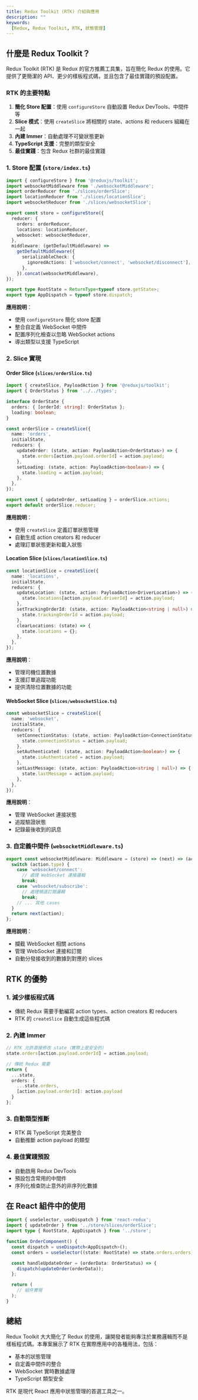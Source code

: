 ```yaml
---
title: Redux Toolkit (RTK) 介紹與應用
description: ""
keywords:
  [Redux, Redux Toolkit, RTK, 狀態管理]
---
```



## 什麼是 Redux Toolkit？

Redux Toolkit (RTK) 是 Redux 的官方推薦工具集，旨在簡化 Redux 的使用。它提供了更簡潔的 API、更少的樣板程式碼，並且包含了最佳實踐的預設配置。

### RTK 的主要特點

1. **簡化 Store 配置**：使用 `configureStore` 自動設置 Redux DevTools、中間件等
2. **Slice 模式**：使用 `createSlice` 將相關的 state、actions 和 reducers 組織在一起
3. **內建 Immer**：自動處理不可變狀態更新
4. **TypeScript 支援**：完整的類型安全
5. **最佳實踐**：包含 Redux 社群的最佳實踐


### 1. Store 配置 (`store/index.ts`)

```typescript
import { configureStore } from '@reduxjs/toolkit';
import websocketMiddleware from './websocketMiddleware';
import orderReducer from './slices/orderSlice';
import locationReducer from './slices/locationSlice';
import websocketReducer from './slices/websocketSlice';

export const store = configureStore({
  reducer: {
    orders: orderReducer,
    locations: locationReducer,
    websocket: websocketReducer,
  },
  middleware: (getDefaultMiddleware) =>
    getDefaultMiddleware({
      serializableCheck: {
        ignoredActions: ['websocket/connect', 'websocket/disconnect'],
      },
    }).concat(websocketMiddleware),
});

export type RootState = ReturnType<typeof store.getState>;
export type AppDispatch = typeof store.dispatch;
```

**應用說明**：
- 使用 `configureStore` 簡化 store 配置
- 整合自定義 WebSocket 中間件
- 配置序列化檢查以忽略 WebSocket actions
- 導出類型以支援 TypeScript

### 2. Slice 實現

#### Order Slice (`slices/orderSlice.ts`)

```typescript
import { createSlice, PayloadAction } from '@reduxjs/toolkit';
import { OrderStatus } from '../../types';

interface OrderState {
  orders: { [orderId: string]: OrderStatus };
  loading: boolean;
}

const orderSlice = createSlice({
  name: 'orders',
  initialState,
  reducers: {
    updateOrder: (state, action: PayloadAction<OrderStatus>) => {
      state.orders[action.payload.orderId] = action.payload;
    },
    setLoading: (state, action: PayloadAction<boolean>) => {
      state.loading = action.payload;
    },
  },
});

export const { updateOrder, setLoading } = orderSlice.actions;
export default orderSlice.reducer;
```

**應用說明**：
- 使用 `createSlice` 定義訂單狀態管理
- 自動生成 action creators 和 reducer
- 處理訂單狀態更新和載入狀態

#### Location Slice (`slices/locationSlice.ts`)

```typescript
const locationSlice = createSlice({
  name: 'locations',
  initialState,
  reducers: {
    updateLocation: (state, action: PayloadAction<DriverLocation>) => {
      state.locations[action.payload.driverId] = action.payload;
    },
    setTrackingOrderId: (state, action: PayloadAction<string | null>) => {
      state.trackingOrderId = action.payload;
    },
    clearLocations: (state) => {
      state.locations = {};
    },
  },
});
```

**應用說明**：
- 管理司機位置數據
- 支援訂單追蹤功能
- 提供清除位置數據的功能

#### WebSocket Slice (`slices/websocketSlice.ts`)

```typescript
const websocketSlice = createSlice({
  name: 'websocket',
  initialState,
  reducers: {
    setConnectionStatus: (state, action: PayloadAction<ConnectionStatus>) => {
      state.connectionStatus = action.payload;
    },
    setAuthenticated: (state, action: PayloadAction<boolean>) => {
      state.isAuthenticated = action.payload;
    },
    setLastMessage: (state, action: PayloadAction<string | null>) => {
      state.lastMessage = action.payload;
    },
  },
});
```

**應用說明**：
- 管理 WebSocket 連接狀態
- 追蹤驗證狀態
- 記錄最後收到的訊息

### 3. 自定義中間件 (`websocketMiddleware.ts`)

```typescript
export const websocketMiddleware: Middleware = (store) => (next) => (action) => {
  switch (action.type) {
    case 'websocket/connect':
      // 處理 WebSocket 連接邏輯
      break;
    case 'websocket/subscribe':
      // 處理頻道訂閱邏輯
      break;
    // ... 其他 cases
  }
  return next(action);
};
```

**應用說明**：
- 攔截 WebSocket 相關 actions
- 管理 WebSocket 連接和訂閱
- 自動分發接收到的數據到對應的 slices

## RTK 的優勢

### 1. 減少樣板程式碼
- 傳統 Redux 需要手動編寫 action types、action creators 和 reducers
- RTK 的 `createSlice` 自動生成這些程式碼

### 2. 內建 Immer
```typescript
// RTK 允許直接修改 state（實際上是安全的）
state.orders[action.payload.orderId] = action.payload;

// 傳統 Redux 需要
return {
  ...state,
  orders: {
    ...state.orders,
    [action.payload.orderId]: action.payload
  }
};
```

### 3. 自動類型推斷
- RTK 與 TypeScript 完美整合
- 自動推斷 action payload 的類型

### 4. 最佳實踐預設
- 自動啟用 Redux DevTools
- 預設包含常用的中間件
- 序列化檢查防止意外的非序列化數據

## 在 React 組件中的使用

```typescript
import { useSelector, useDispatch } from 'react-redux';
import { updateOrder } from '../store/slices/orderSlice';
import type { RootState, AppDispatch } from '../store';

function OrderComponent() {
  const dispatch = useDispatch<AppDispatch>();
  const orders = useSelector((state: RootState) => state.orders.orders);

  const handleUpdateOrder = (orderData: OrderStatus) => {
    dispatch(updateOrder(orderData));
  };

  return (
    // 組件實現
  );
}
```

## 總結

Redux Toolkit 大大簡化了 Redux 的使用，讓開發者能夠專注於業務邏輯而不是樣板程式碼。本專案展示了 RTK 在實際應用中的各種用法，包括：

- 基本的狀態管理
- 自定義中間件的整合
- WebSocket 實時數據處理
- TypeScript 類型安全

RTK 是現代 React 應用中狀態管理的首選工具之一。